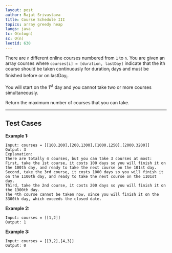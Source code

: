 ```yaml
---
layout: post
author: Rajat Srivastava
title: Course Schedule III
topics: array greedy heap
langs: java
tc: O(nlogn)
sc: O(n)
leetid: 630
---
```


There are `n` different online courses numbered from `1` to `n`. 
You are given an array courses where `courses[i] = [duration, lastDay]` 
indicate that the ith course should be taken continuously for duration<sub>i</sub> days 
and must be finished before or on lastDay<sub>i</sub>.

You will start on the 1<sup>st</sup> day and you cannot take two or more courses simultaneously.

Return the maximum number of courses that you can take.

---

## Test Cases

**Example 1:**
```
Input: courses = [[100,200],[200,1300],[1000,1250],[2000,3200]]
Output: 3
Explanation: 
There are totally 4 courses, but you can take 3 courses at most:
First, take the 1st course, it costs 100 days so you will finish it on the 100th day, and ready to take the next course on the 101st day.
Second, take the 3rd course, it costs 1000 days so you will finish it on the 1100th day, and ready to take the next course on the 1101st day. 
Third, take the 2nd course, it costs 200 days so you will finish it on the 1300th day. 
The 4th course cannot be taken now, since you will finish it on the 3300th day, which exceeds the closed date.
```

**Example 2:**
```
Input: courses = [[1,2]]
Output: 1
```

**Example 3:**
```
Input: courses = [[3,2],[4,3]]
Output: 0
```
